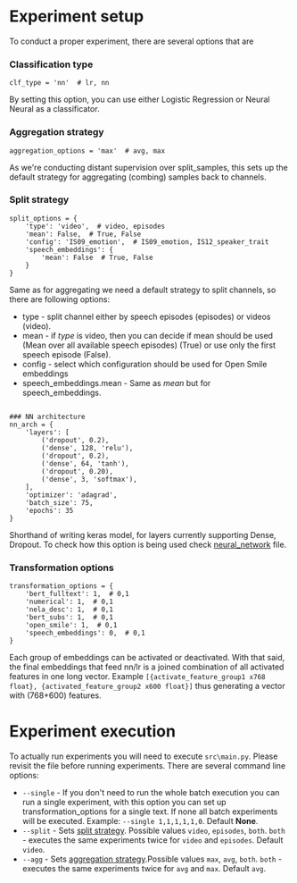 # Experiment setup

To conduct a proper experiment, there are several options that are

### Classification type
```
clf_type = 'nn'  # lr, nn
```
By setting this option, you can use either Logistic Regression or Neural Neural as a classificator. 

### Aggregation strategy
```
aggregation_options = 'max'  # avg, max
```
As we're conducting distant supervision over split_samples, this sets up the default strategy for aggregating (combing) samples back to channels.

### Split strategy
```
split_options = {
    'type': 'video',  # video, episodes
    'mean': False,  # True, False
    'config': 'IS09_emotion',  # IS09_emotion, IS12_speaker_trait
    'speech_embeddings': {
        'mean': False  # True, False
    }
}
```
Same as for aggregating we need a default strategy to split channels, so there are following options:
* type - split channel either by speech episodes (episodes) or videos (video).
* mean - if _type_ is video, then you can decide if mean should be used (Mean over all available speech episodes) (True) or use only the first speech episode (False).
* config - select which configuration should be used for Open Smile embeddings
* speech_embeddings.mean - Same as _mean_ but for speech_embeddings.
```

### NN architecture
nn_arch = {
    'layers': [
        ('dropout', 0.2),
        ('dense', 128, 'relu'),
        ('dropout', 0.2),
        ('dense', 64, 'tanh'),
        ('dropout', 0.20),
        ('dense', 3, 'softmax'),
    ],
    'optimizer': 'adagrad',
    'batch_size': 75,
    'epochs': 35
}
```

Shorthand of writing keras model, for layers currently supporting Dense, Dropout. To check how this option is being used check [neural_network](https://github.com/yoandinkov/interspeech-2019/blob/master/src/models/neural_network.py) file.

### Transformation options
```
transformation_options = {
    'bert_fulltext': 1,  # 0,1
    'numerical': 1,  # 0,1
    'nela_desc': 1,  # 0,1
    'bert_subs': 1,  # 0,1
    'open_smile': 1,  # 0,1
    'speech_embeddings': 0,  # 0,1
}
```
Each group of embeddings can be activated or deactivated. With that said, the final embeddings that feed nn/lr is a joined combination of all activated features in one long vector.
Example `[{activate_feature_group1 x768 float}, {activated_feature_group2 x600 float}]` thus generating a vector with (768+600) features.

# Experiment execution
To actually run experiments you will need to execute `src\main.py`. Please revisit the file
before running experiments. There are several command line options:
* `--single` - If you don't need to run the whole batch execution you can run a single
experiment, with this option you can set up transformation_options for a single text. If none
all batch experiments will be executed. Example: `--single 1,1,1,1,1,0`. Default __None__.
* `--split` - Sets [split strategy](#split-strategy). Possible values `video`, `episodes`, `both`.
`both` - executes the same experiments twice for `video` and `episodes`. Default `video`.
* `--agg` - Sets [aggregation strategy](#aggregation-strategy).Possible values `max`, `avg`, `both`. `both` - executes the same experiments twice for `avg` and `max`. Default `avg`.